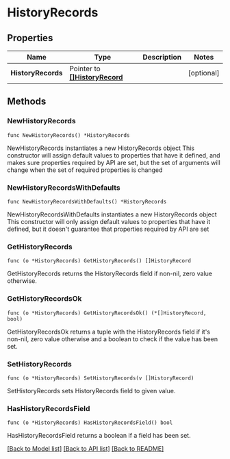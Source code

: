 # HistoryRecords

## Properties

Name | Type | Description | Notes
------------ | ------------- | ------------- | -------------
**HistoryRecords** | Pointer to [**[]HistoryRecord**](HistoryRecord.md) |  | [optional] 

## Methods

### NewHistoryRecords

`func NewHistoryRecords() *HistoryRecords`

NewHistoryRecords instantiates a new HistoryRecords object
This constructor will assign default values to properties that have it defined,
and makes sure properties required by API are set, but the set of arguments
will change when the set of required properties is changed

### NewHistoryRecordsWithDefaults

`func NewHistoryRecordsWithDefaults() *HistoryRecords`

NewHistoryRecordsWithDefaults instantiates a new HistoryRecords object
This constructor will only assign default values to properties that have it defined,
but it doesn't guarantee that properties required by API are set

### GetHistoryRecords

`func (o *HistoryRecords) GetHistoryRecords() []HistoryRecord`

GetHistoryRecords returns the HistoryRecords field if non-nil, zero value otherwise.

### GetHistoryRecordsOk

`func (o *HistoryRecords) GetHistoryRecordsOk() (*[]HistoryRecord, bool)`

GetHistoryRecordsOk returns a tuple with the HistoryRecords field if it's non-nil, zero value otherwise
and a boolean to check if the value has been set.

### SetHistoryRecords

`func (o *HistoryRecords) SetHistoryRecords(v []HistoryRecord)`

SetHistoryRecords sets HistoryRecords field to given value.

### HasHistoryRecordsField

`func (o *HistoryRecords) HasHistoryRecordsField() bool`

HasHistoryRecordsField returns a boolean if a field has been set.


[[Back to Model list]](../README.md#documentation-for-models) [[Back to API list]](../README.md#documentation-for-api-endpoints) [[Back to README]](../README.md)


